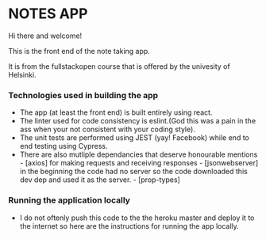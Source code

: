 # NOTES APP

Hi there and welcome!

This is the front end of the note taking app.

It is from the fullstackopen course that is offered by the univesity of Helsinki.

### Technologies used in building the app
- The app (at least the front end) is built entirely using react.
- The linter used for code consistency is eslint.(God this was a pain in the ass when your not consistent with your coding style).
- The unit tests are performed using JEST (yay! Facebook) while end to end testing using Cypress.
- There are also mutliple dependancies that deserve honourable mentions
           - [axios] for making requests and receiving responses
           - [jsonwebserver] in the beginning the code had no server so the code downloaded this dev dep and used it as the server.
           - [prop-types] 







### Running the application locally
- I do not oftenly push this code to the the heroku master and deploy it to the internet so here are the instructions for running the app locally.